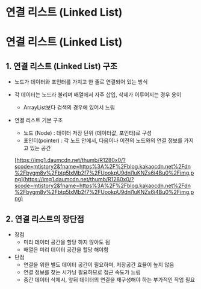# 연결 리스트 (Linked List)

# **연결 리스트 (Linked List)**

## **1. 연결 리스트 (Linked List) 구조**

- 노드가 데이터와 포인터를 가지고 한 줄로 연결되어 있는 방식
- 각 데이터는 노드라 불리며 배열에서 자주 삽입, 삭제가 이루어지는 경우 용이
    - ArrayList보다 검색의 경우에 있어서 느림
- 연결 리스트 기본 구조
    - 노드 (Node) : 데이터 저장 단위 (데이터값, 포인터)로 구성
    - 포인터(pointer) : 각 노드 안에서, 다음이나 이전의 노드와의 연결 정보를 가지고 있는 공간
    
    [https://img1.daumcdn.net/thumb/R1280x0/?scode=mtistory2&fname=https%3A%2F%2Fblog.kakaocdn.net%2Fdn%2Fbygm8v%2Fbtq5lxMb2f7%2FUookpU9dnl1uKNZs6i4Bu0%2Fimg.png](https://img1.daumcdn.net/thumb/R1280x0/?scode=mtistory2&fname=https%3A%2F%2Fblog.kakaocdn.net%2Fdn%2Fbygm8v%2Fbtq5lxMb2f7%2FUookpU9dnl1uKNZs6i4Bu0%2Fimg.png)
    

## 2. 연결 리스트의 장단점

- 장점
    - 미리 데이터 공간을 할당 하지 않아도 됨
    - 배열은 미리 데이터 공간을 할당 해야함
- 단점
    - 연결을 위한 별도 데이터 공간이 필요하며, 저장공간 효율이 높지 않음
    - 연결 정보를 찾는 시가닝 필요하므로 접근 속도가 느림
    - 중간 데이터 삭제시, 앞뒤 데이터의 연결을 재구성해야 하는 부가적인 작업 필요
    

##